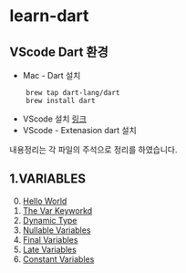 # learn-dart

## VScode Dart 환경
- Mac - Dart 설치
``` 
    brew tap dart-lang/dart
    brew install dart
```
- VScode 설치 [링크](https://code.visualstudio.com/download)
- VScode - Extenasion dart 설치

내용정리는 각 파일의 주석으로 정리를 하였습니다.

## 1.VARIABLES
0. [Hello World](https://github.com/brithely/learn-dart/blob/main/variables/0_hello_world.dart)
1. [The Var Keyworkd](https://github.com/brithely/learn-dart/blob/main/variables/1_the_var_keyword.dart)
2. [Dynamic Type](https://github.com/brithely/learn-dart/blob/main/variables/2_dynamic_type.dart)
3. [Nullable Variables](https://github.com/brithely/learn-dart/blob/main/variables/3_null_safety.dart)
4. [Final Variables](https://github.com/brithely/learn-dart/blob/main/variables/4_final_variables.dart)
5. [Late Variables](https://github.com/brithely/learn-dart/blob/main/variables/5_late_variables.dart)
6. [Constant Variables](https://github.com/brithely/learn-dart/blob/main/variables/6_constant_variables.dart)
